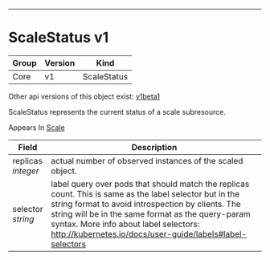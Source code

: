 

-----------
# ScaleStatus v1



Group        | Version     | Kind
------------ | ---------- | -----------
Core | v1 | ScaleStatus




<aside class="notice">Other api versions of this object exist: <a href="#scalestatus-v1beta1">v1beta1</a> </aside>


ScaleStatus represents the current status of a scale subresource.

<aside class="notice">
Appears In <a href="#scale-v1">Scale</a> </aside>

Field        | Description
------------ | -----------
replicas <br /> *integer*  | actual number of observed instances of the scaled object.
selector <br /> *string*  | label query over pods that should match the replicas count. This is same as the label selector but in the string format to avoid introspection by clients. The string will be in the same format as the query-param syntax. More info about label selectors: http://kubernetes.io/docs/user-guide/labels#label-selectors






